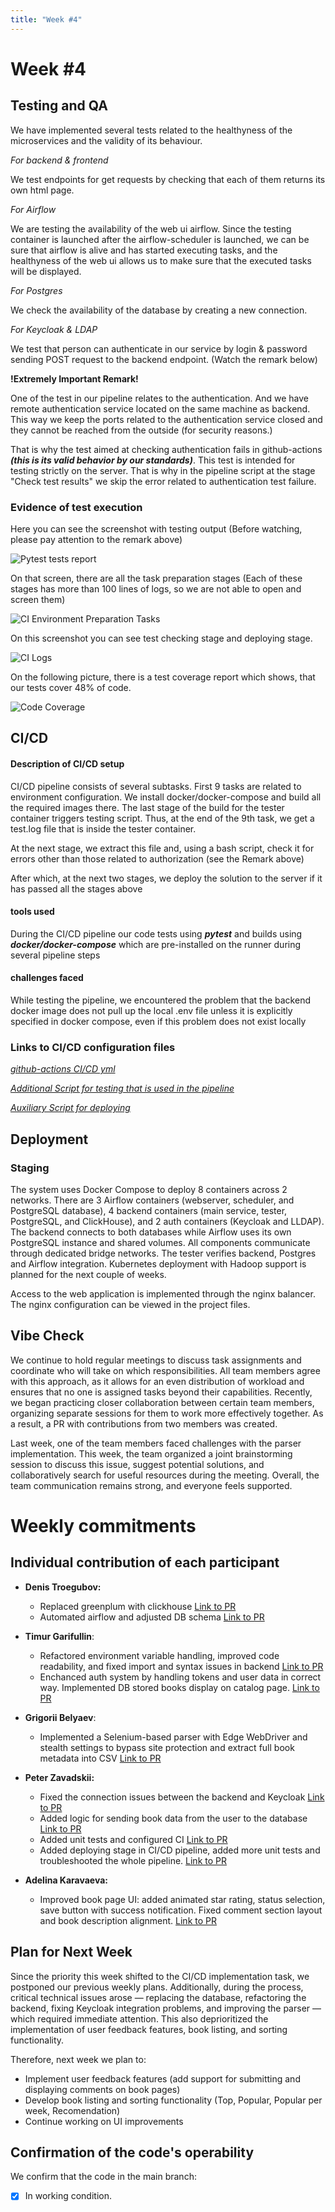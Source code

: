 ```yaml
---
title: "Week #4"
---
```


# **Week #4**

## Testing and QA

We have implemented several tests related to the healthyness of the microservices and the validity of its behaviour. 

*For backend & frontend*

We test endpoints for get requests by checking that each of them returns its own html page.

*For Airflow*

We are testing the availability of the web ui airflow. Since the testing container is launched after the airflow-scheduler is launched, we can be sure that airflow is alive and has started executing tasks, and the healthyness of the web ui allows us to make sure that the executed tasks will be displayed.

*For Postgres*

We check the availability of the database by creating a new connection.

*For Keycloak & LDAP*

We test that person can authenticate in our service by login & password sending POST request to the backend endpoint. (Watch the remark below)

**!Extremely Important Remark!**

One of the test in our pipeline relates to the authentication. And we have remote authentication service located on the same machine as backend. This way we keep the ports related to the authentication service closed and they cannot be reached from the outside (for security reasons.)

That is why the test aimed at checking authentication fails in github-actions ***(this is its valid behavior by our standards)***. This test is intended for testing strictly on the server. That is why in the pipeline script at the stage "Check test results" we skip the error related to authentication test failure.

### Evidence of test execution

Here you can see the screenshot with testing output (Before watching, please pay attention to the remark above)

![Pytest tests report](https://raw.githubusercontent.com/BogGoro/IU-Capstone-Project-2025/refs/heads/main/testing_logs.jpg)

On that screen, there are all the task preparation stages (Each of these stages has more than 100 lines of logs, so we are not able to open and screen them)

![CI Environment Preparation Tasks](https://raw.githubusercontent.com/BogGoro/IU-Capstone-Project-2025/refs/heads/main/ci_preparation_tasks.jpg)

On this screenshot you can see test checking stage and deploying stage.

![CI Logs](https://raw.githubusercontent.com/BogGoro/IU-Capstone-Project-2025/refs/heads/main/ci_logs.jpg)

On the following picture, there is a test coverage report which shows, that our tests cover 48% of code.

![Code Coverage](https://raw.githubusercontent.com/BogGoro/IU-Capstone-Project-2025/refs/heads/main/code_coverage.jpg)

## CI/CD

#### Description of CI/CD setup
CI/CD pipeline consists of several subtasks. First 9 tasks are related to environment configuration. We install docker/docker-compose and build all the required images there. The last stage of the build for the tester container triggers testing script. Thus, at the end of the 9th task, we get a test.log file that is inside the tester container.

At the next stage, we extract this file and, using a bash script, check it for errors other than those related to authorization (see the Remark above)

After which, at the next two stages, we deploy the solution to the server if it has passed all the stages above

#### tools used
During the CI/CD pipeline our code tests using ***pytest*** and builds using ***docker/docker-compose*** which are pre-installed on the runner during several pipeline steps 

#### challenges faced
While testing the pipeline, we encountered the problem that the backend docker image does not pull up the local .env file unless it is explicitly specified in docker compose, even if this problem does not exist locally

### Links to CI/CD configuration files

*[github-actions CI/CD yml](https://github.com/IU-Capstone-Project-2025/Recommendation-System/blob/dev/.github/workflows/pipeline.yml)*

*[Additional Script for testing that is used in the pipeline](https://github.com/IU-Capstone-Project-2025/Recommendation-System/blob/dev/wait_for_services.sh)*

*[Auxiliary Script for deploying](https://github.com/IU-Capstone-Project-2025/Recommendation-System/blob/dev/deploy.sh)*

## Deployment

### Staging

The system uses Docker Compose to deploy 8 containers across 2 networks. There are 3 Airflow containers (webserver, scheduler, and PostgreSQL database), 4 backend containers (main service, tester, PostgreSQL, and ClickHouse), and 2 auth containers (Keycloak and LLDAP). The backend connects to both databases while Airflow uses its own PostgreSQL instance and shared volumes. All components communicate through dedicated bridge networks. The tester verifies backend, Postgres and Airflow integration. Kubernetes deployment with Hadoop support is planned for the next couple of weeks.

Access to the web application is implemented through the nginx balancer. The nginx configuration can be viewed in the project files.


## Vibe Check


We continue to hold regular meetings to discuss task assignments and coordinate who will take on which responsibilities. All team members agree with this approach, as it allows for an even distribution of workload and ensures that no one is assigned tasks beyond their capabilities.
Recently, we began practicing closer collaboration between certain team members, organizing separate sessions for them to work more effectively together. As a result, a PR with contributions from two members was created.

Last week, one of the team members faced challenges with the parser implementation. This week, the team organized a joint brainstorming session to discuss this issue, suggest potential solutions, and collaboratively search for useful resources during the meeting.  Overall, the team communication remains strong, and everyone feels supported.
# Weekly commitments

## Individual contribution of each participant

- **Denis Troegubov:**
    - Replaced greenplum with clickhouse [Link to PR](https://github.com/IU-Capstone-Project-2025/Recommendation-System/pull/32)
    - Automated airflow and adjusted DB schema [Link to PR](https://github.com/IU-Capstone-Project-2025/Recommendation-System/pull/36)


  
- **Timur Garifullin**:
    - Refactored environment variable handling, improved code readability, and fixed import and syntax issues in backend [Link to PR](https://github.com/IU-Capstone-Project-2025/Recommendation-System/pull/39)
    - Enchanced auth system by handling tokens and user data in correct way. Implemented DB stored books display on catalog page. [Link to PR](https://github.com/IU-Capstone-Project-2025/Recommendation-System/pull/48/)


- **Grigorii Belyaev**:
    -  Implemented a Selenium-based parser with Edge WebDriver and stealth settings to bypass site protection and extract full book metadata into CSV [Link to PR](https://github.com/IU-Capstone-Project-2025/Recommendation-System/pull/44)

  
- **Peter Zavadskii:**
    - Fixed the connection issues between the backend and Keycloak [Link to PR](https://github.com/IU-Capstone-Project-2025/Recommendation-System/pull/35)
    - Added logic for sending book data from the user to the database [Link to PR](https://github.com/IU-Capstone-Project-2025/Recommendation-System/pull/39)
    - Added unit tests and configured CI [Link to PR](https://github.com/IU-Capstone-Project-2025/Recommendation-System/pull/45)
    - Added deploying stage in CI/CD pipeline, added more unit tests and troubleshooted the whole pipeline. [Link to PR](https://github.com/IU-Capstone-Project-2025/Recommendation-System/pull/46)



- **Adelina Karavaeva:**
    - Improved book page UI: added animated star rating, status selection, save button with success notification. Fixed comment section layout and book description alignment. [Link to PR](https://github.com/IU-Capstone-Project-2025/Recommendation-System/pull/43)



## Plan for Next Week


Since the priority this week shifted to the CI/CD implementation task, we postponed our previous weekly plans. Additionally, during the process, critical technical issues arose — replacing the database, refactoring the backend, fixing Keycloak integration problems, and improving the parser — which required immediate attention. This also deprioritized the implementation of user feedback features, book listing, and sorting functionality.

Therefore, next week we plan to:



- Implement user feedback features (add support for submitting and displaying comments on book pages)
- Develop book listing and sorting functionality (Top, Popular, Popular per week, Recomendation)
- Continue working on UI improvements


## Confirmation of the code's operability

We confirm that the code in the main branch:
- [x] In working condition.
